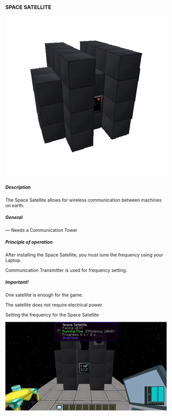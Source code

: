### SPACE SATELLITE

![LOGO](media/gregtech/SpaceSatellite.png)

##### Description

The Space Satellite allows for wireless communication between machines on earth.

##### General

— Needs a Communication Tower

##### Principle of operation

After installing the Space Satellite, you must tune the frequency using your Laptop.

Communication Transmitter is used for frequency setting.

##### Important!

One satellite is enough for the game.

The satellite does not require electrical power.

Setting the frequency for the Space Satellite

![BIG](media/gregtech/connectSattelite.gif)
